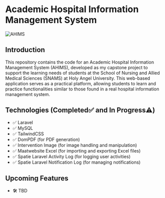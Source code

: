 # Academic Hospital Information Management System

![AHIMS](https://drive.google.com/uc?export=view&id=11eNUwoiM3kIxUInSUnSIKE9UdG2xm_QK)

## Introduction
This repository contains the code for an Academic Hospital Information Management System (AHIMS), developed as my capstone project to support the learning needs of students at the School of Nursing and Allied Medical Sciences (SNAMS) at Holy Angel University. This web-based application serves as a practical platform, allowing students to learn and practice functionalities similar to those found in a real hospital information management system.

## Technologies (Completed✅ and In Progress⚠️)
- ✅ Laravel
- ✅ MySQL
- ✅ TailwindCSS
- ✅ DomPDF (for PDF generation)
- ✅ Intervention Image (for image handling and manipulation)
- ✅ Maatwebsite Excel (for importing and exporting Excel files)
- ✅ Spatie Laravel Activity Log (for logging user activities)
- ✅ Spatie Laravel Notification Log (for managing notifications)

## Upcoming Features
- 🛠️ TBD
